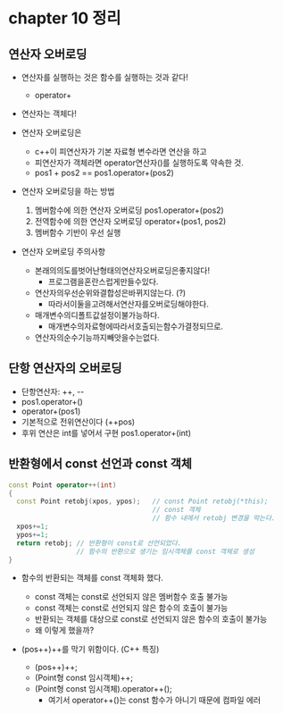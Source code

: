 # chapter 10 정리

## 연산자 오버로딩

- 연산자를 실행하는 것은 함수를 실행하는 것과 같다!
  - operator+
- 연산자는 객체다!

- 연산자 오버로딩은
  - c++이 피연산자가 기본 자료형 변수라면 연산을 하고
  - 피연산자가 객체라면 operator연산자()를 실행하도록 약속한 것.
  - pos1 + pos2 == pos1.operator+(pos2)

- 연산자 오버로딩을 하는 방법
  1. 멤버함수에 의한 연산자 오버로딩 pos1.operator+(pos2)
  2. 전역함수에 의한 연산자 오버로딩 operator+(pos1, pos2)
  3. 멤버함수 기반이 우선 실행

- 연산자 오버로딩 주의사항
  - 본래의의도를벗어난형태의연산자오버로딩은좋지않다!
    - 프로그램을혼란스럽게만들수있다.
  - 연산자의우선순위와결합성은바뀌지않는다. (?)
    - 따라서이둘을고려해서연산자를오버로딩해야한다.
  - 매개변수의디폴트값설정이불가능하다.
    - 매개변수의자료형에따라서호출되는함수가결정되므로.
  - 연산자의순수기능까지빼앗을수는없다.

## 단항 연산자의 오버로딩

- 단항연산자: ++, --
- pos1.operator+()
- operator+(pos1)
- 기본적으로 전위연산이다 (++pos)
- 후위 연산은 int를 넣어서 구현 pos1.operator+(int)

## 반환형에서 const 선언과 const 객체

```C++
const Point operator++(int)
{
  const Point retobj(xpos, ypos);   // const Point retobj(*this);
                                    // const 객체
                                    // 함수 내에서 retobj 변경을 막는다.
  xpos+=1;
  ypos+=1;
  return retobj; // 반환형이 const로 선언되었다.
                 // 함수의 반환으로 생기는 임시객체를 const 객체로 생성
}
```

- 함수의 반환되는 객체를 const 객체화 했다.
  - const 객체는 const로 선언되지 않은 멤버함수 호출 불가능
  - const 객체는 const로 선언되지 않은 함수의 호출이 불가능
  - 반환되는 객체를 대상으로 const로 선언되지 않은 함수의 호출이 불가능
  - 왜 이렇게 했을까?

- (pos++)++를 막기 위함이다. (C++ 특징)
  - (pos++)++;
  - (Point형 const 임시객체)++;
  - (Point형 const 임시객체).operator++();
    - 여기서 operator++()는 const 함수가 아니기 때문에 컴파일 에러
